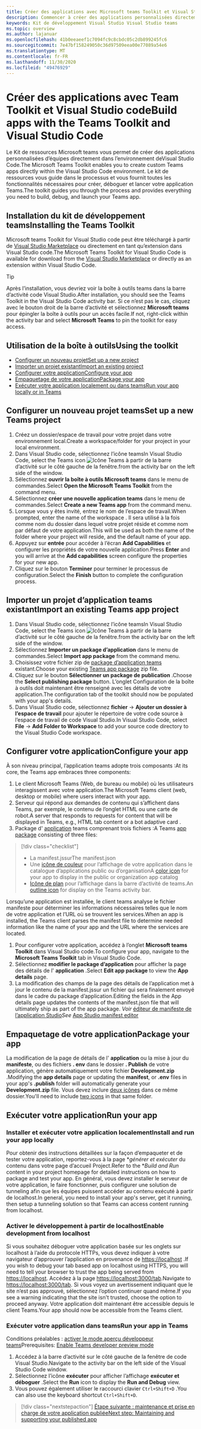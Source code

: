 ```yaml
---
title: Créer des applications avec Microsoft teams Toolkit et Visual Studio code
description: Commencer à créer des applications personnalisées directement dans Visual Studio code avec Microsoft teams Toolkit
keywords: Kit de développement Visual Studio Visual Studio teams
ms.topic: overview
ms.author: lajanuar
ms.openlocfilehash: 41b0eeaeef1c7094fc9c8cbdc05c2db899245fc6
ms.sourcegitcommit: 7e47bf158249050c36d97509eea00e77089a54e6
ms.translationtype: MT
ms.contentlocale: fr-FR
ms.lasthandoff: 11/30/2020
ms.locfileid: "49476929"
---
```

# <a name="build-apps-with-the-teams-toolkit-and-visual-studio-code"></a><span data-ttu-id="a3212-104">Créer des applications avec Team Toolkit et Visual Studio code</span><span class="sxs-lookup"><span data-stu-id="a3212-104">Build apps with the Teams Toolkit and Visual Studio Code</span></span>

<span data-ttu-id="a3212-105">Le Kit de ressources Microsoft teams vous permet de créer des applications personnalisées d’équipes directement dans l’environnement deVisual Studio Code.</span><span class="sxs-lookup"><span data-stu-id="a3212-105">The Microsoft Teams Toolkit enables you to create custom Teams apps directly within the Visual Studio Code environment.</span></span> <span data-ttu-id="a3212-106">Le kit de ressources vous guide dans le processus et vous fournit toutes les fonctionnalités nécessaires pour créer, déboguer et lancer votre application Teams.</span><span class="sxs-lookup"><span data-stu-id="a3212-106">The toolkit guides you through the process and provides everything you need to build, debug, and launch your Teams app.</span></span>

## <a name="installing-the-teams-toolkit"></a><span data-ttu-id="a3212-107">Installation du kit de développement teams</span><span class="sxs-lookup"><span data-stu-id="a3212-107">Installing the Teams Toolkit</span></span>

<span data-ttu-id="a3212-108">Microsoft teams Toolkit for Visual Studio code peut être téléchargé à partir de [Visual Studio Marketplace](https://aka.ms/teams-toolkit) ou directement en tant qu’extension dans Visual Studio code.</span><span class="sxs-lookup"><span data-stu-id="a3212-108">The Microsoft Teams Toolkit for Visual Studio Code is available for download from the [Visual Studio Marketplace](https://aka.ms/teams-toolkit) or directly as an extension within Visual Studio Code.</span></span>

> [!TIP]
> <span data-ttu-id="a3212-109">Après l’installation, vous devriez voir la boîte à outils teams dans la barre d’activité code Visual Studio.</span><span class="sxs-lookup"><span data-stu-id="a3212-109">After installation, you should see the Teams Toolkit in the Visual Studio Code activity bar.</span></span> <span data-ttu-id="a3212-110">Si ce n’est pas le cas, cliquez avec le bouton droit de la barre d’activité et sélectionnez **Microsoft teams** pour épingler la boîte à outils pour un accès facile.</span><span class="sxs-lookup"><span data-stu-id="a3212-110">If not, right-click within the activity bar and select **Microsoft Teams** to pin the toolkit for easy access.</span></span>

## <a name="using-the-toolkit"></a><span data-ttu-id="a3212-111">Utilisation de la boîte à outils</span><span class="sxs-lookup"><span data-stu-id="a3212-111">Using the toolkit</span></span>

- [<span data-ttu-id="a3212-112">Configurer un nouveau projet</span><span class="sxs-lookup"><span data-stu-id="a3212-112">Set up a new project</span></span>](#set-up-a-new-teams-project)
- [<span data-ttu-id="a3212-113">Importer un projet existant</span><span class="sxs-lookup"><span data-stu-id="a3212-113">Import an existing project</span></span>](#import-an-existing-teams-app-project)
- [<span data-ttu-id="a3212-114">Configurer votre application</span><span class="sxs-lookup"><span data-stu-id="a3212-114">Configure your app</span></span>](#configure-your-app)
- [<span data-ttu-id="a3212-115">Empaquetage de votre application</span><span class="sxs-lookup"><span data-stu-id="a3212-115">Package your app</span></span>](#package-your-app)
- [<span data-ttu-id="a3212-116">Exécuter votre application localement ou dans teams</span><span class="sxs-lookup"><span data-stu-id="a3212-116">Run your app locally or in Teams</span></span>](#run-your-app)

## <a name="set-up-a-new-teams-project"></a><span data-ttu-id="a3212-117">Configurer un nouveau projet teams</span><span class="sxs-lookup"><span data-stu-id="a3212-117">Set up a new Teams project</span></span>

1. <span data-ttu-id="a3212-118">Créez un dossier/espace de travail pour votre projet dans votre environnement local.</span><span class="sxs-lookup"><span data-stu-id="a3212-118">Create a workspace/folder for your project in your local environment.</span></span>
1. <span data-ttu-id="a3212-119">Dans Visual Studio code, sélectionnez l’icône teams</span><span class="sxs-lookup"><span data-stu-id="a3212-119">In Visual Studio Code, select the Teams icon</span></span> ![Icône Teams](../assets/icons/favicon-16x16.png) <span data-ttu-id="a3212-121">à partir de la barre d’activité sur le côté gauche de la fenêtre.</span><span class="sxs-lookup"><span data-stu-id="a3212-121">from the activity bar on the left side of the window.</span></span>
1. <span data-ttu-id="a3212-122">Sélectionnez **ouvrir la boîte à outils Microsoft teams** dans le menu de commandes.</span><span class="sxs-lookup"><span data-stu-id="a3212-122">Select **Open the Microsoft Teams Toolkit** from the command menu.</span></span>
1. <span data-ttu-id="a3212-123">Sélectionnez **créer une nouvelle application teams** dans le menu de commandes.</span><span class="sxs-lookup"><span data-stu-id="a3212-123">Select **Create a new Teams app** from the command menu.</span></span>
1. <span data-ttu-id="a3212-124">Lorsque vous y êtes invité, entrez le nom de l’espace de travail.</span><span class="sxs-lookup"><span data-stu-id="a3212-124">When prompted, enter the name of the workspace .</span></span> <span data-ttu-id="a3212-125">Il sera utilisé à la fois comme nom du dossier dans lequel votre projet réside et comme nom par défaut de votre application.</span><span class="sxs-lookup"><span data-stu-id="a3212-125">This will be used as both the name of the folder where your project will reside, and the default name of your app.</span></span>
1. <span data-ttu-id="a3212-126">Appuyez sur **entrée** pour accéder à l’écran **Add Capabilities** et configurer les propriétés de votre nouvelle application.</span><span class="sxs-lookup"><span data-stu-id="a3212-126">Press **Enter** and you will arrive at the **Add capabilities** screen configure the properties for your new app.</span></span>
1. <span data-ttu-id="a3212-127">Cliquez sur le bouton **Terminer** pour terminer le processus de configuration.</span><span class="sxs-lookup"><span data-stu-id="a3212-127">Select the **Finish** button to complete the configuration process.</span></span>

## <a name="import-an-existing-teams-app-project"></a><span data-ttu-id="a3212-128">Importer un projet d’application teams existant</span><span class="sxs-lookup"><span data-stu-id="a3212-128">Import an existing Teams app project</span></span>

1. <span data-ttu-id="a3212-129">Dans Visual Studio code, sélectionnez l’icône teams</span><span class="sxs-lookup"><span data-stu-id="a3212-129">In Visual Studio Code, select the Teams icon</span></span> ![Icône Teams](../assets/icons/favicon-16x16.png) <span data-ttu-id="a3212-131">à partir de la barre d’activité sur le côté gauche de la fenêtre.</span><span class="sxs-lookup"><span data-stu-id="a3212-131">from the activity bar on the left side of the window.</span></span>
1. <span data-ttu-id="a3212-132">Sélectionnez **Importer un package d’application** dans le menu de commandes.</span><span class="sxs-lookup"><span data-stu-id="a3212-132">Select **Import app package** from the command menu.</span></span>
1. <span data-ttu-id="a3212-133">Choisissez votre fichier zip de [package d’application teams](../concepts/build-and-test/apps-package.md) existant.</span><span class="sxs-lookup"><span data-stu-id="a3212-133">Choose your existing [Teams app package](../concepts/build-and-test/apps-package.md) zip file.</span></span>
1. <span data-ttu-id="a3212-134">Cliquez sur le bouton **Sélectionner un package de publication** .</span><span class="sxs-lookup"><span data-stu-id="a3212-134">Choose the **Select publishing package** button.</span></span> <span data-ttu-id="a3212-135">L’onglet Configuration de la boîte à outils doit maintenant être renseigné avec les détails de votre application.</span><span class="sxs-lookup"><span data-stu-id="a3212-135">The configuration tab of the toolkit should now be populated with your app's details.</span></span>
1. <span data-ttu-id="a3212-136">Dans Visual Studio code, sélectionnez **fichier**  ->  **Ajouter un dossier à l’espace de travail** pour ajouter le répertoire de votre code source à l’espace de travail de code Visual Studio.</span><span class="sxs-lookup"><span data-stu-id="a3212-136">In Visual Studio Code, select **File** -> **Add Folder to Workspace** to add your source code directory to the Visual Studio Code workspace.</span></span>

## <a name="configure-your-app"></a><span data-ttu-id="a3212-137">Configurer votre application</span><span class="sxs-lookup"><span data-stu-id="a3212-137">Configure your app</span></span>

<span data-ttu-id="a3212-138">À son niveau principal, l’application teams adopte trois composants :</span><span class="sxs-lookup"><span data-stu-id="a3212-138">At its core, the Teams app embraces three components:</span></span>

  1. <span data-ttu-id="a3212-139">Le client Microsoft Teams (Web, de bureau ou mobile) où les utilisateurs interagissent avec votre application.</span><span class="sxs-lookup"><span data-stu-id="a3212-139">The Microsoft Teams client (web, desktop or mobile) where users interact with your app.</span></span>
  1. <span data-ttu-id="a3212-140">Serveur qui répond aux demandes de contenu qui s’affichent dans Teams, par exemple, le contenu de l’onglet HTML ou une carte de robot.</span><span class="sxs-lookup"><span data-stu-id="a3212-140">A server that responds to requests for content that will be displayed in Teams, e.g., HTML tab content or a bot adaptive card .</span></span>
  1. <span data-ttu-id="a3212-141">Package d' [application](/concepts/build-and-test/apps-package.md) teams comprenant trois fichiers :</span><span class="sxs-lookup"><span data-stu-id="a3212-141">A Teams [app package](/concepts/build-and-test/apps-package.md) consisting of three files:</span></span>

  > [!div class="checklist"]
  >
  > - <span data-ttu-id="a3212-142">La manifest.jssur</span><span class="sxs-lookup"><span data-stu-id="a3212-142">The manifest.json</span></span> 
  > - <span data-ttu-id="a3212-143">Une [icône de couleur](../resources/schema/manifest-schema.md#icons) pour l’affichage de votre application dans le catalogue d’applications public ou d’organisation</span><span class="sxs-lookup"><span data-stu-id="a3212-143">A [color icon](../resources/schema/manifest-schema.md#icons) for your app to display in the public or organization app catalog</span></span>
 > - <span data-ttu-id="a3212-144">[Icône de plan](../resources/schema/manifest-schema.md#icons) pour l’affichage dans la barre d’activité de teams.</span><span class="sxs-lookup"><span data-stu-id="a3212-144">An [outline icon](../resources/schema/manifest-schema.md#icons) for display on the Teams activity bar.</span></span>

<span data-ttu-id="a3212-145">Lorsqu’une application est installée, le client teams analyse le fichier manifeste pour déterminer les informations nécessaires telles que le nom de votre application et l’URL où se trouvent les services.</span><span class="sxs-lookup"><span data-stu-id="a3212-145">When an app is installed, the Teams client parses the manifest file to determine needed information like the name of your app and the URL where the services are located.</span></span>

1. <span data-ttu-id="a3212-146">Pour configurer votre application, accédez à l’onglet **Microsoft teams Toolkit** dans Visual Studio code.</span><span class="sxs-lookup"><span data-stu-id="a3212-146">To configure your app, navigate to the **Microsoft Teams Toolkit** tab in Visual Studio Code.</span></span>
1. <span data-ttu-id="a3212-147">Sélectionnez **modifier le package d’application** pour afficher la page des détails de l' **application** .</span><span class="sxs-lookup"><span data-stu-id="a3212-147">Select **Edit app package** to view the **App details** page.</span></span>
1. <span data-ttu-id="a3212-148">La modification des champs de la page des détails de l’application met à jour le contenu de la manifest.jssur un fichier qui sera finalement envoyé dans le cadre du package d’application.</span><span class="sxs-lookup"><span data-stu-id="a3212-148">Editing the fields in the App details page updates the contents of the manifest.json file that will ultimately ship as part of the app package.</span></span> <span data-ttu-id="a3212-149">*Voir* [éditeur de manifeste de l’application Studio](https://aka.ms/teams-toolkit-manifest)</span><span class="sxs-lookup"><span data-stu-id="a3212-149">*See* [App Studio manifest editor](https://aka.ms/teams-toolkit-manifest)</span></span>

## <a name="package-your-app"></a><span data-ttu-id="a3212-150">Empaquetage de votre application</span><span class="sxs-lookup"><span data-stu-id="a3212-150">Package your app</span></span>

<span data-ttu-id="a3212-151">La modification de la page de détails de l' **application** ou la mise à jour du **manifeste**, ou des fichiers **. env** dans le dossier  **. Publish** de votre application, génère automatiquement votre fichier **Development.zip** .</span><span class="sxs-lookup"><span data-stu-id="a3212-151">Modifying the **app details** page or updating the **manifest**, or **.env** files in your app's  **.publish** folder will automatically generate your **Development.zip** file.</span></span> <span data-ttu-id="a3212-152">Vous devez inclure [deux icônes](../concepts/build-and-test/apps-package.md#icons) dans ce même dossier.</span><span class="sxs-lookup"><span data-stu-id="a3212-152">You'll need to include [two icons](../concepts/build-and-test/apps-package.md#icons) in that same folder.</span></span>

## <a name="run-your-app"></a><span data-ttu-id="a3212-153">Exécuter votre application</span><span class="sxs-lookup"><span data-stu-id="a3212-153">Run your app</span></span>

### <a name="install-and-run-your-app-locally"></a><span data-ttu-id="a3212-154">Installer et exécuter votre application localement</span><span class="sxs-lookup"><span data-stu-id="a3212-154">Install and run your app locally</span></span>

<span data-ttu-id="a3212-155">Pour obtenir des instructions détaillées sur la façon d’empaqueter et de tester votre application, reportez-vous à la page \**générer et exécuter* du contenu dans votre page d’accueil Project.</span><span class="sxs-lookup"><span data-stu-id="a3212-155">Refer to the \**Build and Run* content in your project homepage for detailed instructions on how to package and test your app.</span></span> <span data-ttu-id="a3212-156">En général, vous devez installer le serveur de votre application, le faire fonctionner, puis configurer une solution de tunneling afin que les équipes puissent accéder au contenu exécuté à partir de localhost.</span><span class="sxs-lookup"><span data-stu-id="a3212-156">In general, you need to install your app's server, get it running, then setup a tunneling solution so that Teams can access content running from localhost.</span></span>

### <a name="enable-development-from-localhost"></a><span data-ttu-id="a3212-157">Activer le développement à partir de localhost</span><span class="sxs-lookup"><span data-stu-id="a3212-157">Enable development from localhost</span></span>

<span data-ttu-id="a3212-158">Si vous souhaitez déboguer votre application basée sur les onglets sur localhost à l’aide du protocole HTTPs, vous devez indiquer à votre navigateur d’approuver l’application en provenance de <https://localhost> .</span><span class="sxs-lookup"><span data-stu-id="a3212-158">If you wish to debug your tab based app on localhost using HTTPS, you will need to tell your browser to trust the app being served from <https://localhost>.</span></span> <span data-ttu-id="a3212-159">Accédez à la page <https://localhost:3000/tab>.</span><span class="sxs-lookup"><span data-stu-id="a3212-159">Navigate to <https://localhost:3000/tab>.</span></span> <span data-ttu-id="a3212-160">Si vous voyez un avertissement indiquant que le site n’est pas approuvé, sélectionnez l’option continuer quand même.</span><span class="sxs-lookup"><span data-stu-id="a3212-160">If you see a warning indicating that the site isn't trusted, choose the option to proceed anyway.</span></span> <span data-ttu-id="a3212-161">Votre application doit maintenant être accessible depuis le client Teams.</span><span class="sxs-lookup"><span data-stu-id="a3212-161">Your app should now be accessible from the Teams client.</span></span>

### <a name="run-your-app-in-teams"></a><span data-ttu-id="a3212-162">Exécuter votre application dans teams</span><span class="sxs-lookup"><span data-stu-id="a3212-162">Run your app in Teams</span></span>

<span data-ttu-id="a3212-163">Conditions préalables : [activer le mode aperçu développeur teams](https://aka.ms/teams-toolkit-enable-devpreview)</span><span class="sxs-lookup"><span data-stu-id="a3212-163">Prerequisites: [Enable Teams developer preview mode](https://aka.ms/teams-toolkit-enable-devpreview)</span></span>

1. <span data-ttu-id="a3212-164">Accédez à la barre d’activité sur le côté gauche de la fenêtre de code Visual Studio.</span><span class="sxs-lookup"><span data-stu-id="a3212-164">Navigate to the activity bar on the left side of the Visual Studio Code window.</span></span>
1. <span data-ttu-id="a3212-165">Sélectionnez l’icône **exécuter** pour afficher l’affichage **exécuter et déboguer** .</span><span class="sxs-lookup"><span data-stu-id="a3212-165">Select the **Run** icon to display the **Run and Debug** view.</span></span>
1. <span data-ttu-id="a3212-166">Vous pouvez également utiliser le raccourci clavier `Ctrl+Shift+D` .</span><span class="sxs-lookup"><span data-stu-id="a3212-166">You can also use the keyboard shortcut `Ctrl+Shift+D`.</span></span>

> [!div class="nextstepaction"]
> [<span data-ttu-id="a3212-167">Étape suivante : maintenance et prise en charge de votre application publiée</span><span class="sxs-lookup"><span data-stu-id="a3212-167">Next step: Maintaining and supporting your published app</span></span>](../concepts/deploy-and-publish/appsource/post-publish/overview.md)
